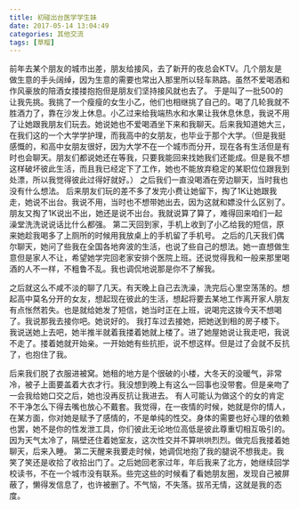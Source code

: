 ```yaml
---
title: 初碰出台医学学生妹
date: 2017-05-14 13:04:49
categories: 其他交流
tags: [草榴]
---
```

前年去某个朋友的城市出差，朋友给接风，去了新开的夜总会KTV。几个朋友是做生意的手头阔绰，因为生意的需要也常出入那里所以轻车熟路。虽然不爱喝酒和作风豪放的陪酒女搂搂抱抱但是朋友们坚持接风就也去了。
于是叫了一批500的让我先挑。我挑了一个瘦瘦的女生小乙，他们也相继挑了自己的。喝了几轮我就不胜酒力了，靠在沙发上休息。小乙过来给我端热水和水果让我休息休息，我说不用了让她跟我朋友们玩去。她说她也不爱喝酒坐下来和我聊天。后来我知道她大三，在我们这的一个大学学护理，而我高中的女朋友，也毕业于那个大学。（但是我挺感慨的，和高中女朋友很好，因为大学不在一个城市而分开，现在各有生活但是有时也会聊天。朋友们都说她还在等我，只要我能回来找她我们还能成。但是我不想这样破坏彼此生活，而且我已经定下了工作，她也不能放弃稳定的某职位位跟我到处漂，所以我觉得彼此过得好就好。）
之后我们一直没喝酒在旁边聊天，当时我也没有什么想法。
后来朋友们玩的差不多了发完小费让她留下，掏了1K让她跟我走，她说不出台。我说不用，当时也不想带她出去，因为这就和嫖没什么区别了。朋友又掏了1K说出不出，她还是说不出台。我就说算了算了，难得回来咱们一起澡堂洗洗说说话比什么都强。
第二天回到家，手机上收到了小乙给我的短信，原来她趁我喝多了上厕所的时候用我放桌上的手机留了手机号。
之后的几天我们偶尔聊天，她问了些我在全国各地奔波的生活，也说了些自己的想法。她一直想做生意但是家人不让，希望她学完回老家安排个医院上班。还说觉得我和一般来那里喝酒的人不一样，不粗鲁不乱。我也调侃地说那是你不了解我。


之后就这么不咸不淡的聊了几天。有天晚上自己去洗澡，洗完后心里空荡荡的。想起高中莫名分开的女友，想起现在彼此的生活，想起将要去某地工作离开家人朋友有点怅然若失。也是就给她发了短信，她当时正在上班，说喝完这拨今天不想喝了。我说那我去接你吧。她说好的。
我打车过去接她，把她送到租的房子楼下。我说送她上去吧，她半推半就着我搂着她就上楼了。进了她屋她说让我走吧，我说不走了。搂着她就开始亲。一开始她有些抗拒，说不想这样。但是过了会就不反抗了，也抱住了我。


后来我们脱了衣服进被窝。她租的地方是个很破的小楼，大冬天的没暖气，非常冷，被子上面要盖着大衣才行。我没想到晚上有这么一回事也没带套。但是亲吻了一会我给她口交之后，她也没再反抗让我进去。
有人可能认为做这个的女的肯定不干净怎么下得去嘴也放心不戴套。我觉得，在一夜情的时候，她就是你的情人，在某方面，你对她是赋予了感情的，不是单纯的性交。身体的需要也好心理的依赖也罢，她不是你的性发泄工具，你们彼此无论地位高低是彼此尊重切相互吸引的。因为天气太冷了，隔壁还住着她室友，这次性交并不算哄哄烈烈。做完后我搂着她聊天，后来入睡。
第二天醒来我要走时候，她调侃地抱了我的腿说不想我走。我笑了笑还是收拾了收拾出门了。之后她回老家过年，年后我来了北方，她继续回学校读书，不在一个城市没有联系。些完这些的时候看了看她朋友圈，发现自己被屏蔽了，懒得发信息了，也许被删了。不气恼，不失落。拔吊无情，这就是我的态度。